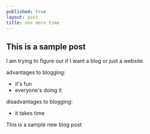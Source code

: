 ```yaml
---
published: true
layout: post
title: one more time
---
```


## This is a sample post

I am trying to figure our if I want a blog or just a website.

advantages to blogging:
- it's fun
- everyone's doing it

disadvantages to blogging:
- it takes time

This is a sample new blog post
